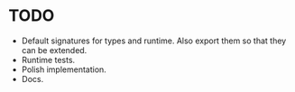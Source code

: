 # TODO

- Default signatures for types and runtime. Also export them so that they can be extended.
- Runtime tests.
- Polish implementation.
- Docs.
